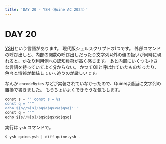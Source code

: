 ```yaml
---
title: 'DAY 20 - YSH (Quine AC 2024)'
---
```


# DAY 20

[YSH](https://www.oilshell.org/release/latest/doc/ysh-tour.html)という言語があります。
現代版シェルスクリプトの1つです。
外部コマンドの呼び出しと、内部の関数の呼び出しだったり文字列以外の値の扱いが同時に現れると、かなり利用側への認知負荷が高く感じます。
あと内部にいくつも小さな言語を持っていてよく分からない。
かつてOilと呼ばれていたものだったり、色々と情報が錯綜していて追うのが厳しいです。

なんか `encodeBytes` などが実装されていなかったので、Quineは適当に文字列の置換で書きました。
もうちょいよくできそうな気もします。

```python
const s = '''const s = %s
const q = "'"
echo ${s//%[s]/$q$q$q$s$q$q$q}'''
const q = "'"
echo ${s//%[s]/$q$q$q$s$q$q$q}
```

実行は `ysh` コマンドで。

```console
$ ysh quine.ysh | diff quine.ysh -
```
